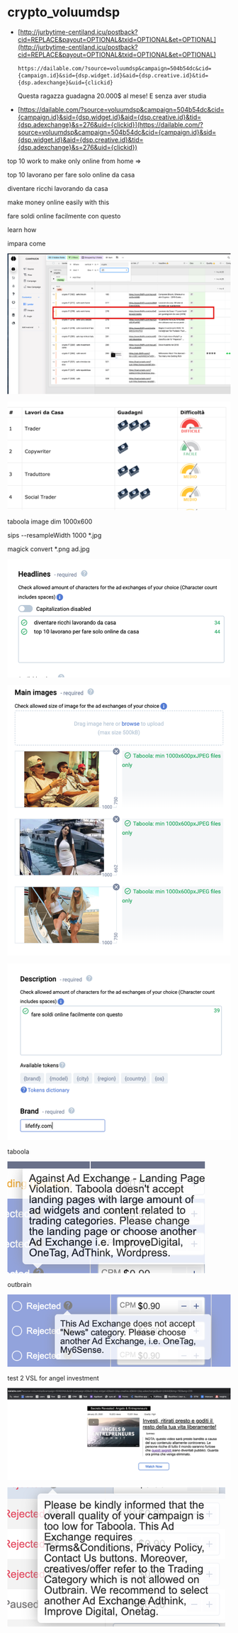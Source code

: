 # crypto\_voluumdsp

* [http://jurbytime-centiland.icu/postback?cid=REPLACE&payout=OPTIONAL&txid=OPTIONAL&et=OPTIONAL](http://jurbytime-centiland.icu/postback?cid=REPLACE&payout=OPTIONAL&txid=OPTIONAL&et=OPTIONAL)

  ```text
  https://dailable.com/?source=voluumdsp&campaign=504b54dc&cid={campaign.id}&sid={dsp.widget.id}&aid={dsp.creative.id}&tid={dsp.adexchange}&uid={clickid}
  ```

  Questa ragazza guadagna 20.000$ al mese! E senza aver studia

* [https://dailable.com/?source=voluumdsp&campaign=504b54dc&cid={campaign.id}&sid={dsp.widget.id}&aid={dsp.creative.id}&tid={dsp.adexchange}&s=276&uid={clickid}](https://dailable.com/?source=voluumdsp&campaign=504b54dc&cid={campaign.id}&sid={dsp.widget.id}&aid={dsp.creative.id}&tid={dsp.adexchange}&s=276&uid={clickid})

top 10 work to make only online from home =&gt;

top 10 lavorano per fare solo online da casa

diventare ricchi lavorando da casa

make money online easily with this

fare soldi online facilmente con questo

learn how

impara come

![Screen Shot 2020-01-16 at 8.53.04 PM.png](https://raw.githubusercontent.com/blackhatflow/storage/master/2020/01/16-20-53-52-Screen%20Shot%202020-01-16%20at%208.53.04%20PM.png)

![Screen Shot 2020-01-16 at 8.54.35 PM.png](https://raw.githubusercontent.com/blackhatflow/storage/master/2020/01/16-20-55-12-Screen%20Shot%202020-01-16%20at%208.54.35%20PM.png)

taboola image dim 1000x600

sips --resampleWidth 1000 \*.jpg

magick convert \*.png ad.jpg

![Screen Shot 2020-01-16 at 9.01.33 PM.png](https://raw.githubusercontent.com/blackhatflow/storage/master/2020/01/16-21-11-31-Screen%20Shot%202020-01-16%20at%209.01.33%20PM.png)

![Screen Shot 2020-01-16 at 9.01.23 PM.png](https://raw.githubusercontent.com/blackhatflow/storage/master/2020/01/16-21-11-19-Screen%20Shot%202020-01-16%20at%209.01.23%20PM.png)

![Screen Shot 2020-01-16 at 9.01.30 PM.png](https://raw.githubusercontent.com/blackhatflow/storage/master/2020/01/16-21-11-25-Screen%20Shot%202020-01-16%20at%209.01.30%20PM.png)

taboola

![](https://raw.githubusercontent.com/blackhatflow/storage/master/2020/01/21-09-57-06-Screen%20Shot%202020-01-20%20at%2010.44.22%20PM.png)

outbrain

![](https://raw.githubusercontent.com/blackhatflow/storage/master/2020/01/21-09-57-11-Screen%20Shot%202020-01-20%20at%2010.44.17%20PM.png)

test 2 VSL for angel investment

![Screen Shot 2020-01-20 at 6.37.52 PM.png](https://raw.githubusercontent.com/blackhatflow/storage/master/2020/01/21-10-00-06-Screen%20Shot%202020-01-20%20at%206.37.52%20PM.png)

![Screen Shot 2020-01-21 at 9.39.17 AM.png](https://raw.githubusercontent.com/blackhatflow/storage/master/2020/01/21-09-57-03-Screen%20Shot%202020-01-21%20at%209.39.17%20AM.png)

